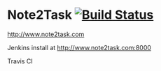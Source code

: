# Note2Task [![Build Status](https://secure.travis-ci.org/rmulligan/Note2Task.png)](http://travis-ci.org/rmulligan/Note2Task)
http://www.note2task.com

Jenkins install at http://www.note2task.com:8000

Travis CI


